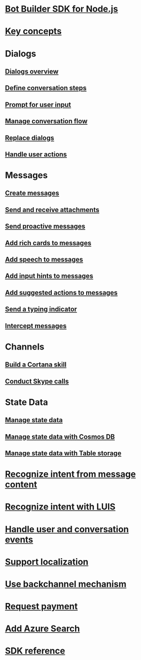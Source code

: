 # [Bot Builder SDK for Node.js](bot-builder-nodejs-overview.md)
# [Key concepts](bot-builder-nodejs-concepts.md)
# Dialogs
## [Dialogs overview](bot-builder-nodejs-dialog-overview.md)
## [Define conversation steps](bot-builder-nodejs-dialog-waterfall.md)
## [Prompt for user input](bot-builder-nodejs-dialog-prompt.md)
## [Manage conversation flow](bot-builder-nodejs-dialog-manage-conversation-flow.md)
## [Replace dialogs](bot-builder-nodejs-dialog-replace.md)
## [Handle user actions](bot-builder-nodejs-dialog-actions.md)
# Messages
## [Create messages](bot-builder-nodejs-message-create.md) 
## [Send and receive attachments](bot-builder-nodejs-send-receive-attachments.md) 
## [Send proactive messages](bot-builder-nodejs-proactive-messages.md)
## [Add rich cards to messages](bot-builder-nodejs-send-rich-cards.md)
## [Add speech to messages](bot-builder-nodejs-text-to-speech.md)
## [Add input hints to messages](bot-builder-nodejs-send-input-hints.md)
## [Add suggested actions to messages](bot-builder-nodejs-send-suggested-actions.md)
## [Send a typing indicator](bot-builder-nodejs-send-typing-indicator.md)
## [Intercept messages](bot-builder-nodejs-intercept-messages.md)
# Channels
## [Build a Cortana skill](bot-builder-nodejs-cortana-skill.md)
## [Conduct Skype calls](bot-builder-nodejs-conduct-audio-calls.md)
# State Data
## [Manage state data](bot-builder-nodejs-state.md)
## [Manage state data with Cosmos DB](bot-builder-nodejs-state-azure-cosmosdb.md)
## [Manage state data with Table storage](bot-builder-nodejs-state-azure-table-storage.md)
# [Recognize intent from message content](bot-builder-nodejs-recognize-intent-messages.md)
# [Recognize intent with LUIS](bot-builder-nodejs-recognize-intent-luis.md)
# [Handle user and conversation events](bot-builder-nodejs-handle-conversation-events.md)
# [Support localization](bot-builder-nodejs-localization.md)
# [Use backchannel mechanism](bot-builder-nodejs-backchannel.md)
# [Request payment](bot-builder-nodejs-request-payment.md)
# [Add Azure Search](bot-builder-nodejs-search-azure.md)
# [SDK reference](https://docs.botframework.com/en-us/node/builder/chat-reference/modules/_botbuilder_d_.html)